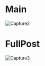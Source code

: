# Main
![Capture2](https://github.com/KayChicken/React-Infinite-Scrolling-TS/assets/105989236/e3ee3ac4-d6a8-4f6e-bae9-a23ad161db94)

# FullPost
![Capture3](https://github.com/KayChicken/React-Infinite-Scrolling-TS/assets/105989236/7888774d-09e9-4233-845c-24f453bf7442)
